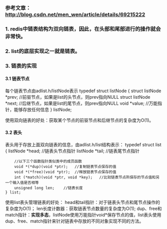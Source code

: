 ### 参考文章：http://blog.csdn.net/men_wen/article/details/69215222

### 1. redis中链表结构为双向链表，因此，在头部和尾部进行的操作就会非常快。
### 2. list的底层实现**之一**就是链表。
### 3. 链表的实现
#### 3.1 链表节点
  每个链表节点由adlist.h/listNode表示
     typedef struct listNode {
        struct listNode *prev;  //前驱节点，如果是list的头节点，则prev指向NULL
        struct listNode *next;  //后继节点，如果是list的尾节点，则prev指向NULL
        void *value;   //万能指针，能够存放任何信息
     } listNode;

  使用双向链表的好处：获取某个节点的前驱节点和后继节点的复杂度为O(1)。
#### 3.2 表头
   表头用于存放上面双向链表的信息，由adlist.h/list结构表示：
    typedef struct list {
        listNode *head;   //链表头节点指针
        listNode *tail;   //链表尾节点指针
        
        //以下三个函数指针类似类中的成员函数
        void *(*dup)(void *ptr);   //复制链表节点保存的值
        void *(*free)(void *ptr);  //释放链表节点保存的值
        int (*match)(void *ptr, void *key);   //比较链表节点所保存的节点值和另一个输入值是否相等
        unsigned long len;    //链表长度
    } list;
    
   使用list表头管理链表的好处：
        head和tail指针：对于链表头节点和尾节点操作的复杂度为O(1)；
        len长度计数器：获取链表节点数量的复杂度为O(1);
        dup、free和match指针：**实现多态**，listNode使用万能指针void*保存节点的值，list表头使用dup、free、match指针来针对链表中存放的不同对象实现不同的方法。
